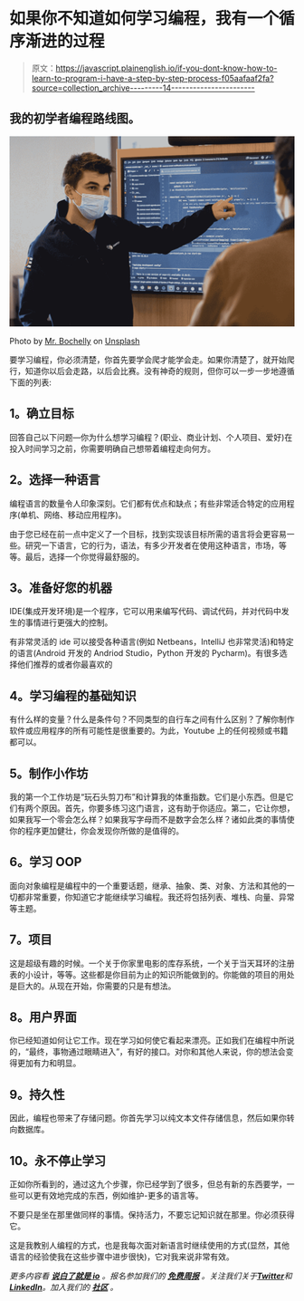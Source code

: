 # 如果你不知道如何学习编程，我有一个循序渐进的过程

> 原文：<https://javascript.plainenglish.io/if-you-dont-know-how-to-learn-to-program-i-have-a-step-by-step-process-f05aafaaf2fa?source=collection_archive---------14----------------------->

## 我的初学者编程路线图。

![](img/09481fd01776cedf7fc05fd496a20a7f.png)

Photo by [Mr. Bochelly](https://unsplash.com/@bochelly?utm_source=medium&utm_medium=referral) on [Unsplash](https://unsplash.com?utm_source=medium&utm_medium=referral)

要学习编程，你必须清楚，你首先要学会爬才能学会走。如果你清楚了，就开始爬行，知道你以后会走路，以后会比赛。没有神奇的规则，但你可以一步一步地遵循下面的列表:

## **1。确立目标**

回答自己以下问题—你为什么想学习编程？(职业、商业计划、个人项目、爱好)在投入时间学习之前，你需要明确自己想带着编程走向何方。

## **2。选择一种语言**

编程语言的数量令人印象深刻。它们都有优点和缺点；有些非常适合特定的应用程序(单机、网络、移动应用程序)。

由于您已经在前一点中定义了一个目标，找到实现该目标所需的语言将会更容易一些。研究一下语言，它的行为，语法，有多少开发者在使用这种语言，市场，等等。最后，选择一个你觉得最舒服的。

## **3。准备好您的机器**

IDE(集成开发环境)是一个程序，它可以用来编写代码、调试代码，并对代码中发生的事情进行更强大的控制。

有非常灵活的 ide 可以接受各种语言(例如 Netbeans，IntelliJ 也非常灵活)和特定的语言(Android 开发的 Andriod Studio，Python 开发的 Pycharm)。有很多选择他们推荐的或者你最喜欢的

## **4。学习编程的基础知识**

有什么样的变量？什么是条件句？不同类型的自行车之间有什么区别？了解你制作软件或应用程序的所有可能性是很重要的。为此，Youtube 上的任何视频或书籍都可以。

## **5。制作小作坊**

我的第一个工作坊是“玩石头剪刀布”和计算我的体重指数。它们是小东西。但是它们有两个原因。首先，你要多练习这门语言，这有助于你适应。第二，它让你想，如果我写一个零会怎么样？如果我写字母而不是数字会怎么样？诸如此类的事情使你的程序更加健壮，你会发现你所做的是值得的。

## **6。学习 OOP**

面向对象编程是编程中的一个重要话题，继承、抽象、类、对象、方法和其他的一切都非常重要，你知道它才能继续学习编程。我还将包括列表、堆栈、向量、异常等主题。

## **7。项目**

这是超级有趣的时候。一个关于你家里电影的库存系统，一个关于当天耳环的注册表的小设计，等等。这些都是你目前为止的知识所能做到的。你能做的项目的用处是巨大的。从现在开始，你需要的只是有想法。

## **8。用户界面**

你已经知道如何让它工作。现在学习如何使它看起来漂亮。正如我们在编程中所说的，“最终，事物通过眼睛进入”，有好的接口。对你和其他人来说，你的想法会变得更加有力和明显。

## **9。持久性**

因此，编程也带来了存储问题。你首先学习以纯文本文件存储信息，然后如果你转向数据库。

## **10。永不停止学习**

正如你所看到的，通过这九个步骤，你已经学到了很多，但总有新的东西要学，一些可以更有效地完成的东西，例如维护-更多的语言等。

不要只是坐在那里做同样的事情。保持活力，不要忘记知识就在那里。你必须获得它。

这是我教别人编程的方式，也是我每次面对新语言时继续使用的方式(显然，其他语言的经验使我在这些步骤中进步很快)，它对我来说非常有效。

*更多内容看* [***说白了就是 io***](https://plainenglish.io/) *。报名参加我们的* [***免费周报***](http://newsletter.plainenglish.io/) *。关注我们关于*[***Twitter***](https://twitter.com/inPlainEngHQ)*和*[***LinkedIn***](https://www.linkedin.com/company/inplainenglish/)*。加入我们的* [***社区***](https://discord.gg/GtDtUAvyhW) *。*